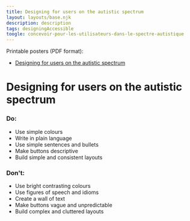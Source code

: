 ```yaml
---
title: Designing for users on the autistic spectrum
layout: layouts/base.njk
description: description
tags: designingAccessible
toogle: concevoir-pour-les-utilisateurs-dans-le-spectre-autistique
---
```


<p>Printable posters <span id="das1">(PDF format)</span>:</p>
<ul>
	<li><a href="{{ rootPath }}docs/posters/AutismSpect-en_2023.pdf" id="das2" aria-labelledby="das2 das1">Designing for users on the autistic spectrum</a></li></ul>

# Designing for users on the autistic spectrum

<div class="row">
	<div class="col-md-6">

### Do:

*   Use simple colours
*   Write in plain language
*   Use simple sentences and bullets
*   Make buttons descriptive
*   Build simple and consistent layouts
	</div>
	<div class="col-md-6">

### Don't:

*   Use bright contrasting colours
*   Use figures of speech and idioms
*   Create a wall of text
*   Make buttons vague and unpredictable
*   Build complex and cluttered layouts
	</div>
</div>
